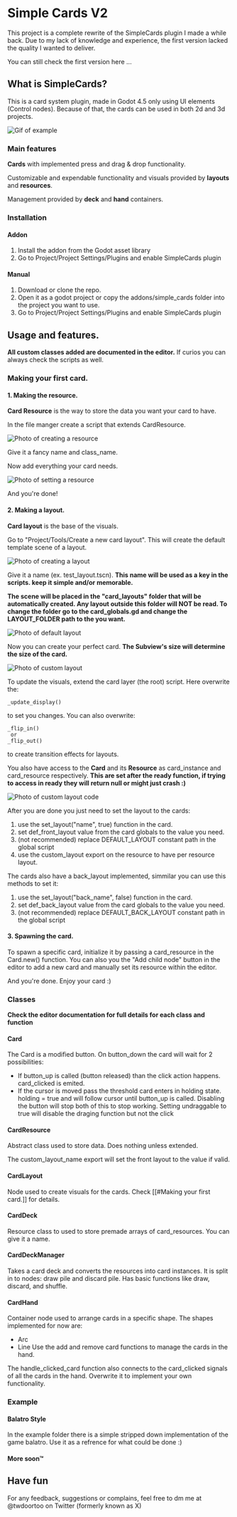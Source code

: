 # Simple Cards V2
This project is a complete rewrite of the SimpleCards plugin I made a while back. Due to my lack of knowledge and experience, the first version lacked the quality I wanted to deliver. 

You can still check the first version here ...

## What is SimpleCards?
This is a card system plugin, made in Godot 4.5 only using UI elements (Control nodes). Because of that, the cards can be used in both 2d and 3d projects.

![Gif of example](https://github.com/twdoor/simple-cards-v-2/blob/main/github/assets/example.gif)

### Main features

**Cards** with implemented press and drag & drop functionality.

Customizable and expendable functionality and visuals provided by **layouts** and **resources**. 

Management provided by **deck** and **hand** containers. 

### Installation

#### Addon
1. Install the addon from the Godot asset library
2. Go to Project/Project Settings/Plugins and enable SimpleCards plugin
#### Manual
1. Download or clone the repo.
2. Open it as a godot project or copy the addons/simple_cards folder into the project you want to use.
3. Go to Project/Project Settings/Plugins and enable SimpleCards plugin


## Usage and features. 
**All custom classes added are documented in the editor.**
If curios you can always check the scripts as well.

### Making your first card. 

#### 1. Making the resource. 
**Card Resource** is the way to store the data you want your card to have.

In the file manger create a script that extends CardResource. 

![Photo of creating a resource](https://github.com/twdoor/simple-cards-v-2/blob/main/github/assets/create_resource.png)

Give it a fancy name and class_name.

Now add everything your card needs. 

![Photo of setting a resource](https://github.com/twdoor/simple-cards-v-2/blob/main/github/assets/set_resource.png)

And you're done!

#### 2. Making a layout.
**Card layout** is the base of the visuals. 

Go to "Project/Tools/Create a new card layout". This will create the default template scene of a layout.

![Photo of creating a layout](https://github.com/twdoor/simple-cards-v-2/blob/main/github/assets/create_layout.png)

Give it a name (ex. test_layout.tscn). **This name will be used as a key in the scripts. keep it simple and/or memorable.**

**The scene will be placed in the "card_layouts" folder that will be automatically created. Any layout outside this folder will NOT be read. To change the folder go to the card_globals.gd and change the LAYOUT_FOLDER path to the you want.**

![Photo of default layout](https://github.com/twdoor/simple-cards-v-2/blob/main/github/assets/default_layout.png)

Now you can create your perfect card. **The Subview's size will determine the size of the card.**

![Photo of custom layout](https://github.com/twdoor/simple-cards-v-2/blob/main/github/assets/customized_layout.png)

To update the visuals, extend the card layer (the root) script. Here overwrite the: 
```
_update_display()
```
to set you changes.  You can also overwrite:
```
_flip_in()
 or
_flip_out()
```
to create transition effects for layouts.

You also have access to the **Card** and its **Resource** as card_instance and card_resource respectively. **This are set after the ready function, if trying to access in ready they will return null or might just crash :)**

![Photo of custom layout code](https://github.com/twdoor/simple-cards-v-2/blob/main/github/assets/custom_layout_code.png)


After you are done you just need to set the layout to the cards:
1. use the set_layout("name", true) function in the card.
2.  set def_front_layout value from the card globals to the value you need.
3. (not recommended) replace DEFAULT_LAYOUT constant path in the global script
4.  use the custom_layout export on the resource to have per resource layout.


The cards also have a back_layout implemented, simmilar you can use this methods to set it:
1. use the set_layout("back_name", false) function in the card.
2.  set def_back_layout value from the card globals to the value you need.
3.  (not recommended) replace DEFAULT_BACK_LAYOUT constant path in the global script

#### 3. Spawning the card. 
To spawn a specific card, initialize it by passing a card_resource in the Card.new() function. 
You can also you the "Add child node" button in the editor to add a new card and manually set its resource within the editor. 

And you're done. Enjoy your card :)

### Classes

**Check the editor documentation for full details for each class and function**

#### Card
The Card is  a modified button.
On button_down the card will wait for 2 possibilities:
- If button_up is called (button released) than the click action happens. card_clicked is emited.
- If the cursor is moved pass the threshold card enters in holding state. holding = true and will follow cursor until button_up is called.
Disabling the button will stop both of this to stop working.
Setting undraggable to true will disable the draging function but not the click

#### CardResource
Abstract class used to store data. Does nothing unless extended.

The custom_layout_name export will set the front layout to the value if valid.


#### CardLayout
Node used to create visuals for the cards. Check [[#Making your first card.]] for details.

#### CardDeck
Resource class to used to store premade arrays of card_resources.
You can give it a name.

#### CardDeckManager
Takes a card deck and converts the resources into card instances. It is split in to nodes: 
draw pile and discard pile. Has basic functions like draw, discard, and shuffle. 

#### CardHand
Container node used to arrange cards in a specific shape. 
The shapes implemented for now are: 
- Arc
- Line
Use the add and remove card functions to manage the cards in the hand. 

The handle_clicked_card function also connects to the card_clicked signals of all the cards in the hand. Overwrite it to implement your own functionality.


### Example

#### Balatro Style
In the example folder there is a simple stripped down implementation of the game balatro. Use it as a refrence for what could be done :)

#### More soon™



## Have fun 
For any feedback, suggestions or complains, feel free to dm me at @twdoortoo on Twitter (formerly known as X)
